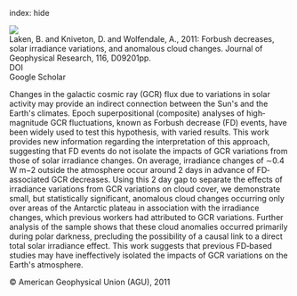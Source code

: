 index: hide

<div class="Citation">
    <div class="Citation-thumb CitationThumb-linked"  data-href="https://doi.org/10.1029/2010jd014900">
      <img src="https://static.claimspace.cloud/climate-study-static/refs/thumbs/7/Laken_et_al_2011-thumb.png" />
    </div>

  <div class="Citation-body">
    <div class="Citation-text">Laken, B. and Kniveton, D. and Wolfendale, A., 2011: Forbush decreases, solar irradiance variations, and anomalous cloud changes. <span class="Article-journal">Journal of Geophysical Research, </span><span class="Article-volume">116, </span>D09201pp.</div>
    <div class="Citation-links">
      <div class="CitationLink" data-href="https://doi.org/10.1029/2010jd014900">
        <div class="CitationLink-icon CitationLink-Doi"></div>
        <div class="CitationLink-text">DOI</div>
      </div>
      <div class="CitationLink" data-href="https://scholar.google.com/scholar?q=10.1029/2010jd014900">
        <div class="CitationLink-icon CitationLink-Scholar"></div>
        <div class="CitationLink-text">Google Scholar</div>
      </div>
    </div>
  </div>
</div>

Changes in the galactic cosmic ray (GCR) flux due to variations in solar activity may provide an indirect connection between the Sun's and the Earth's climates. Epoch superpositional (composite) analyses of high‐magnitude GCR fluctuations, known as Forbush decrease (FD) events, have been widely used to test this hypothesis, with varied results. This work provides new information regarding the interpretation of this approach, suggesting that FD events do not isolate the impacts of GCR variations from those of solar irradiance changes. On average, irradiance changes of ∼0.4 W m−2 outside the atmosphere occur around 2 days in advance of FD‐associated GCR decreases. Using this 2 day gap to separate the effects of irradiance variations from GCR variations on cloud cover, we demonstrate small, but statistically significant, anomalous cloud changes occurring only over areas of the Antarctic plateau in association with the irradiance changes, which previous workers had attributed to GCR variations. Further analysis of the sample shows that these cloud anomalies occurred primarily during polar darkness, precluding the possibility of a causal link to a direct total solar irradiance effect. This work suggests that previous FD‐based studies may have ineffectively isolated the impacts of GCR variations on the Earth's atmosphere.

<div class="Citation-copy">
&copy; American Geophysical Union (AGU), 2011
</div>